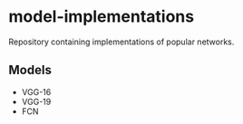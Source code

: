 # model-implementations
Repository containing implementations of popular networks.

## Models
- VGG-16
- VGG-19
- FCN
